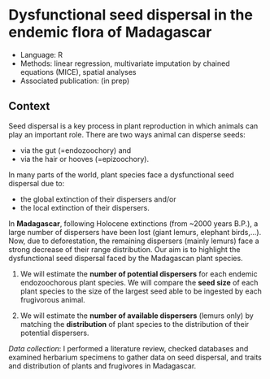 # Dysfunctional seed dispersal in the endemic flora of Madagascar

* Language: R
* Methods: linear regression, multivariate imputation by chained equations (MICE), spatial analyses
* Associated publication: (in prep)

## Context

Seed dispersal is a key process in plant reproduction in which animals can play an important role.
There are two ways animal can disperse seeds:
* via the gut (=endozoochory) and
* via the hair or hooves (=epizoochory).

In many parts of the world, plant species face a dysfunctional seed dispersal due to:
* the global extinction of their dispersers and/or
* the local extinction of their dispersers.

In __Madagascar__, following Holocene extinctions (from ~2000 years  B.P.), a large number of dispersers have been lost (giant lemurs, elephant birds,...). Now, due to deforestation, the remaining dispersers (mainly lemurs) face a strong decrease of their range distribution. Our aim is to highlight the dysfunctional seed dispersal faced by the Madagascan plant species. 

1) We will estimate the __number of potential dispersers__ for each endemic endozoochorous plant species. We will compare the __seed size__ of each plant species to the size of the largest seed able to be ingested by each frugivorous animal. 

2) We will estimate the __number of available dispersers__ (lemurs only) by matching the __distribution__ of plant species to the distribution of their potential dispersers. 

*Data collection*: I performed a literature review, checked databases and examined herbarium specimens to gather data on seed dispersal, and traits and distribution of plants and frugivores in Madagascar.

